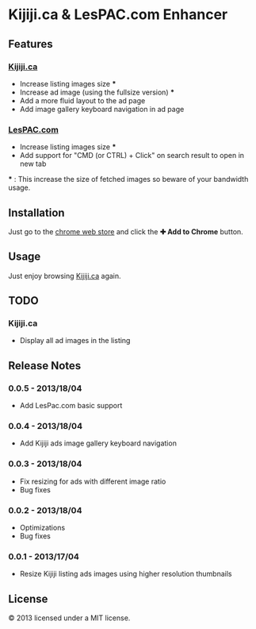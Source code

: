 # Kijiji.ca & LesPAC.com Enhancer

## Features

### [Kijiji.ca](http://www.kijiji.ca)

- Increase listing images size __*__
- Increase ad image (using the fullsize version) __*__ 
- Add a more fluid layout to the ad page
- Add image gallery keyboard navigation in ad page

### [LesPAC.com](http://www.lespac.com)

- Increase listing images size __*__
- Add support for "CMD (or CTRL) + Click" on search result to open in new tab

__*__ : This increase the size of fetched images so beware of your bandwidth usage.

## Installation

Just go to the [chrome web store](https://chrome.google.com/webstore/detail/kijijica-enhancer/milbijkclehoicmkjkaogiobhhpalokf) and click the **✚ Add to Chrome** button.


## Usage

Just enjoy browsing [Kijiji.ca](http://kijiji.ca) again.


## TODO

### Kijiji.ca

- Display all ad images in the listing

## Release Notes

### 0.0.5 - 2013/18/04

- Add LesPac.com basic support

### 0.0.4 - 2013/18/04

- Add Kijiji ads image gallery keyboard navigation

### 0.0.3 - 2013/18/04

- Fix resizing for ads with different image ratio
- Bug fixes

### 0.0.2 - 2013/18/04

- Optimizations
- Bug fixes

### 0.0.1 - 2013/17/04

- Resize Kijiji listing ads images using higher resolution thumbnails


## License

© 2013 licensed under a MIT license.
